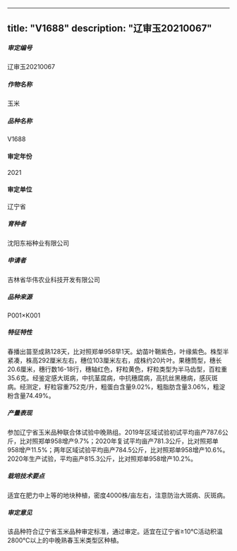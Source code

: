 
---
title: "V1688"
description: "辽审玉20210067"
---
##### 审定编号 
辽审玉20210067

##### 作物名称
玉米

##### 品种名称
V1688

#### 审定年份
2021	

#### 审定单位
辽宁省

##### 育种者
沈阳东裕种业有限公司

##### 申请者
吉林省华伟农业科技开发有限公司

##### 品种来源
P001×K001

##### 特征特性
春播出苗至成熟128天，比对照郑单958早1天。幼苗叶鞘紫色，叶缘紫色。株型半紧凑，株高292厘米左右，穗位103厘米左右，成株约20片叶。果穗筒型，穗长20.6厘米，穗行数16-18行，穗轴红色，籽粒黄色，籽粒类型为半马齿型，百粒重35.6克。经鉴定感大斑病，中抗茎腐病，中抗穗腐病，高抗丝黑穗病，感灰斑病。经测定，籽粒容重752克/升，粗蛋白含量9.02%，粗脂肪含量3.06%，粗淀粉含量74.49%。

##### 产量表现
参加辽宁省玉米品种联合体试验中晚熟组。2019年区域试验初试平均亩产787.6公斤，比对照郑单958增产9.7%；2020年复试平均亩产781.3公斤，比对照郑单958增产11.5%；两年区域试验平均亩产784.5公斤，比对照郑单958增产10.6%。2020年生产试验，平均亩产815.3公斤，比对照郑单958增产10.2%。

##### 栽培技术要点
适宜在肥力中上等的地块种植，密度4000株/亩左右，注意防治大斑病、灰斑病。

##### 审定意见
该品种符合辽宁省玉米品种审定标准，通过审定。适宜在辽宁省≥10℃活动积温2800℃以上的中晚熟春玉米类型区种植。


